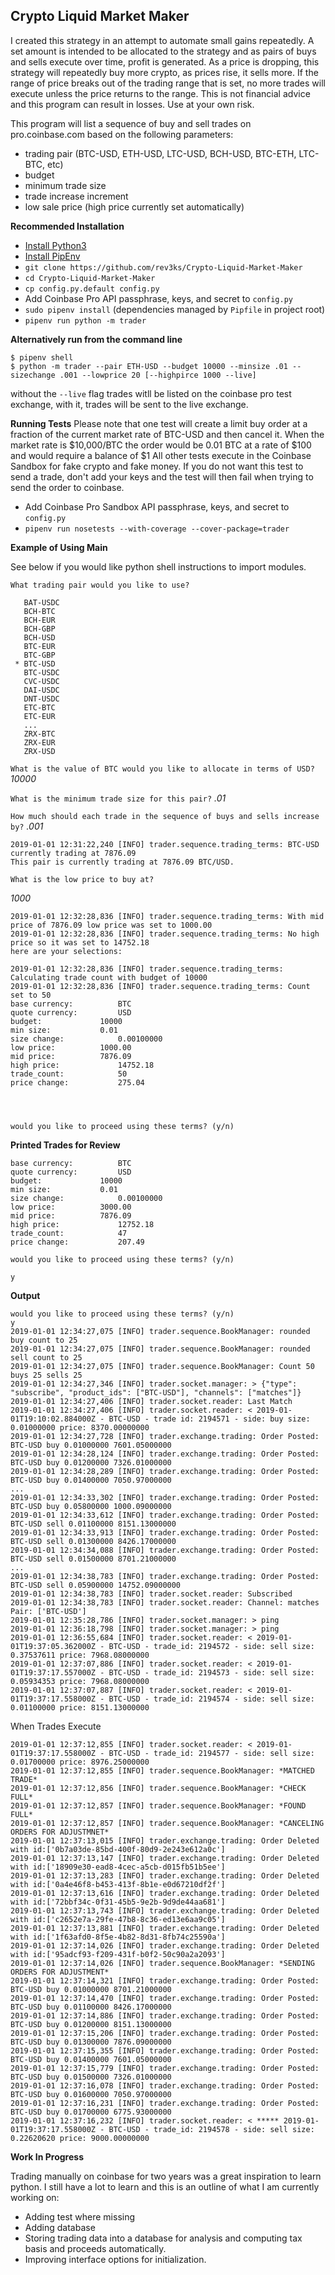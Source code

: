 ## Crypto Liquid Market Maker

I created this strategy in an attempt to automate small gains repeatedly. A set amount is intended to be allocated to the strategy and as pairs of buys and sells execute over time, profit is generated. As a price is dropping, this strategy will repeatedly buy more crypto, as prices rise, it sells more. If the range of price breaks out of the trading range that is set, no more trades will execute unless the price returns to the range. This is not financial advice and this program can result in losses. Use at your own risk.

This program will list a sequence of buy and sell trades on pro.coinbase.com based on the following parameters:
* trading pair (BTC-USD, ETH-USD, LTC-USD, BCH-USD, BTC-ETH, LTC-BTC, etc)
* budget
* minimum trade size
* trade increase increment
* low sale price (high price currently set automatically)

**Recommended Installation**
* [Install Python3](http://docs.python-guide.org/en/latest/starting/install3)
* [Install PipEnv](https://docs.pipenv.org/)
* `git clone https://github.com/rev3ks/Crypto-Liquid-Market-Maker`
* `cd Crypto-Liquid-Market-Maker`
* `cp config.py.default config.py`
* Add Coinbase Pro API passphrase, keys, and secret to `config.py`
* `sudo pipenv install` (dependencies managed by `Pipfile` in project root)
* `pipenv run python -m trader`

**Alternatively run from the command line**
```
$ pipenv shell
$ python -m trader --pair ETH-USD --budget 10000 --minsize .01 --sizechange .001 --lowprice 20 [--highpirce 1000 --live] 
```
without the `--live` flag trades witll be listed on the coinbase pro test exchange, with it, trades will be sent to the live exchange.

**Running Tests**
Please note that one test will create a limit buy order at a fraction of the current market rate of BTC-USD and then cancel it. When the market rate is $10,000/BTC the order would be 0.01 BTC at a rate of $100 and would require a balance of $1 All other tests execute in the Coinbase Sandbox for fake crypto and fake money. If you do not want this test to send a trade, don't add your keys and the test will then fail when trying to send the order to coinbase.
* Add Coinbase Pro Sandbox API passphrase, keys, and secret to `config.py`
* `pipenv run nosetests --with-coverage --cover-package=trader`

**Example of Using Main**

See below if you would like python shell instructions to import modules.

```
What trading pair would you like to use?

   BAT-USDC
   BCH-BTC
   BCH-EUR
   BCH-GBP
   BCH-USD
   BTC-EUR
   BTC-GBP
 * BTC-USD
   BTC-USDC
   CVC-USDC
   DAI-USDC
   DNT-USDC
   ETC-BTC
   ETC-EUR
   ...
   ZRX-BTC
   ZRX-EUR
   ZRX-USD

```
`What is the value of BTC would you like to allocate in terms of USD?` *10000*

`What is the minimum trade size for this pair?` 
*.01*

`How much should each trade in the sequence of buys and sells increase by?` 
*.001*

```
2019-01-01 12:31:22,240 [INFO] trader.sequence.trading_terms: BTC-USD currently trading at 7876.09
This pair is currently trading at 7876.09 BTC/USD.

What is the low price to buy at?
```
*1000*

```
2019-01-01 12:32:28,836 [INFO] trader.sequence.trading_terms: With mid price of 7876.09 low price was set to 1000.00
2019-01-01 12:32:28,836 [INFO] trader.sequence.trading_terms: No high price so it was set to 14752.18
here are your selections:

2019-01-01 12:32:28,836 [INFO] trader.sequence.trading_terms: Calculating trade count with budget of 10000
2019-01-01 12:32:28,836 [INFO] trader.sequence.trading_terms: Count set to 50
base currency: 			BTC
quote currency: 		USD
budget: 			10000
min size: 			0.01
size change: 			0.00100000
low price: 			1000.00
mid price: 			7876.09
high price: 			14752.18
trade_count: 			50
price change: 			275.04




would you like to proceed using these terms? (y/n)

```

**Printed Trades for Review**
```
base currency: 			BTC
quote currency: 		USD
budget: 			10000
min size: 			0.01
size change: 			0.00100000
low price: 			3000.00
mid price: 			7876.09
high price: 			12752.18
trade_count: 			47
price change: 			207.49

would you like to proceed using these terms? (y/n)

y
```

**Output**
```
would you like to proceed using these terms? (y/n)
y
2019-01-01 12:34:27,075 [INFO] trader.sequence.BookManager: rounded buy count to 25
2019-01-01 12:34:27,075 [INFO] trader.sequence.BookManager: rounded sell count to 25
2019-01-01 12:34:27,075 [INFO] trader.sequence.BookManager: Count 50 buys 25 sells 25
2019-01-01 12:34:27,346 [INFO] trader.socket.manager: > {"type": "subscribe", "product_ids": ["BTC-USD"], "channels": ["matches"]}
2019-01-01 12:34:27,406 [INFO] trader.socket.reader: Last Match
2019-01-01 12:34:27,406 [INFO] trader.socket.reader: < 2019-01-01T19:10:02.884000Z - BTC-USD - trade id: 2194571 - side: buy size: 0.01000000 price: 8370.00000000
2019-01-01 12:34:27,728 [INFO] trader.exchange.trading: Order Posted: BTC-USD buy 0.01000000 7601.05000000
2019-01-01 12:34:28,124 [INFO] trader.exchange.trading: Order Posted: BTC-USD buy 0.01200000 7326.01000000
2019-01-01 12:34:28,289 [INFO] trader.exchange.trading: Order Posted: BTC-USD buy 0.01400000 7050.97000000
...
2019-01-01 12:34:33,302 [INFO] trader.exchange.trading: Order Posted: BTC-USD buy 0.05800000 1000.09000000
2019-01-01 12:34:33,612 [INFO] trader.exchange.trading: Order Posted: BTC-USD sell 0.01100000 8151.13000000
2019-01-01 12:34:33,913 [INFO] trader.exchange.trading: Order Posted: BTC-USD sell 0.01300000 8426.17000000
2019-01-01 12:34:34,088 [INFO] trader.exchange.trading: Order Posted: BTC-USD sell 0.01500000 8701.21000000
...
2019-01-01 12:34:38,783 [INFO] trader.exchange.trading: Order Posted: BTC-USD sell 0.05900000 14752.09000000
2019-01-01 12:34:38,783 [INFO] trader.socket.reader: Subscribed
2019-01-01 12:34:38,783 [INFO] trader.socket.reader: Channel: matches		Pair: ['BTC-USD']
2019-01-01 12:35:28,786 [INFO] trader.socket.manager: > ping
2019-01-01 12:36:18,798 [INFO] trader.socket.manager: > ping
2019-01-01 12:36:55,684 [INFO] trader.socket.reader: < 2019-01-01T19:37:05.362000Z - BTC-USD - trade_id: 2194572 - side: sell size: 0.37537611 price: 7968.08000000
2019-01-01 12:37:07,886 [INFO] trader.socket.reader: < 2019-01-01T19:37:17.557000Z - BTC-USD - trade_id: 2194573 - side: sell size: 0.05934353 price: 7968.08000000
2019-01-01 12:37:07,887 [INFO] trader.socket.reader: < 2019-01-01T19:37:17.558000Z - BTC-USD - trade_id: 2194574 - side: sell size: 0.01100000 price: 8151.13000000

```
When Trades Execute
```
2019-01-01 12:37:12,855 [INFO] trader.socket.reader: < 2019-01-01T19:37:17.558000Z - BTC-USD - trade_id: 2194577 - side: sell size: 0.01700000 price: 8976.25000000
2019-01-01 12:37:12,855 [INFO] trader.sequence.BookManager: *MATCHED TRADE*
2019-01-01 12:37:12,856 [INFO] trader.sequence.BookManager: *CHECK FULL*
2019-01-01 12:37:12,857 [INFO] trader.sequence.BookManager: *FOUND FULL*
2019-01-01 12:37:12,857 [INFO] trader.sequence.BookManager: *CANCELING ORDERS FOR ADJUSTMNET*
2019-01-01 12:37:13,015 [INFO] trader.exchange.trading: Order Deleted with id:['0b7a03de-85bd-400f-80d9-2e243e612a0c']
2019-01-01 12:37:13,147 [INFO] trader.exchange.trading: Order Deleted with id:['18909e30-ead8-4cec-a5cb-d015fb51b5ee']
2019-01-01 12:37:13,283 [INFO] trader.exchange.trading: Order Deleted with id:['0a4e46f8-b453-413f-8b1e-e0d67210df2f']
2019-01-01 12:37:13,616 [INFO] trader.exchange.trading: Order Deleted with id:['72bbf34c-0f31-45b5-9e2b-9d9de44aa681']
2019-01-01 12:37:13,743 [INFO] trader.exchange.trading: Order Deleted with id:['c2652e7a-29fe-47b8-8c36-ed13e6aa9c05']
2019-01-01 12:37:13,881 [INFO] trader.exchange.trading: Order Deleted with id:['1f63afd0-8f5e-4b82-8d31-8fb74c25590a']
2019-01-01 12:37:14,026 [INFO] trader.exchange.trading: Order Deleted with id:['95adcf93-f209-431f-b0f2-50c90a2a2093']
2019-01-01 12:37:14,026 [INFO] trader.sequence.BookManager: *SENDING ORDERS FOR ADJUSTMENT*
2019-01-01 12:37:14,321 [INFO] trader.exchange.trading: Order Posted: BTC-USD buy 0.01000000 8701.21000000
2019-01-01 12:37:14,470 [INFO] trader.exchange.trading: Order Posted: BTC-USD buy 0.01100000 8426.17000000
2019-01-01 12:37:14,886 [INFO] trader.exchange.trading: Order Posted: BTC-USD buy 0.01200000 8151.13000000
2019-01-01 12:37:15,206 [INFO] trader.exchange.trading: Order Posted: BTC-USD buy 0.01300000 7876.09000000
2019-01-01 12:37:15,355 [INFO] trader.exchange.trading: Order Posted: BTC-USD buy 0.01400000 7601.05000000
2019-01-01 12:37:15,779 [INFO] trader.exchange.trading: Order Posted: BTC-USD buy 0.01500000 7326.01000000
2019-01-01 12:37:16,078 [INFO] trader.exchange.trading: Order Posted: BTC-USD buy 0.01600000 7050.97000000
2019-01-01 12:37:16,231 [INFO] trader.exchange.trading: Order Posted: BTC-USD buy 0.01700000 6775.93000000
2019-01-01 12:37:16,232 [INFO] trader.socket.reader: < ***** 2019-01-01T19:37:17.558000Z - BTC-USD - trade_id: 2194578 - side: sell size: 0.22620620 price: 9000.00000000
```

**Work In Progress**

Trading manually on coinbase for two years was a great inspiration to learn python. I still have a lot to learn and this is an outline of what I am currently working on:

* Adding test where missing
* Adding database
* Storing trading data into a database for analysis and computing tax basis and proceeds automatically.
* Improving interface options for initialization. 
